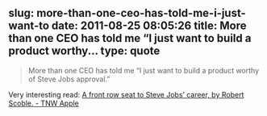 slug: more-than-one-ceo-has-told-me-i-just-want-to
date: 2011-08-25 08:05:26
title: More than one CEO has told me “I just want to build a product worthy...
type: quote
---

> More than one CEO has told me “I just want to build a product worthy of Steve Jobs approval.”

Very interesting read: [A front row seat to Steve Jobs’ career, by Robert Scoble. - TNW Apple](http://thenextweb.com/apple/2011/08/25/a-front-row-seat-to-steve-jobs-career-by-robert-scoble/)
